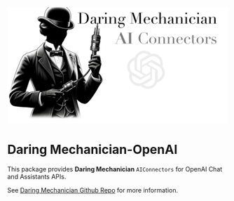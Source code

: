 
<img src="../../docs/images/dm_openai_connectors_1600x840.png" alt="Daring Mechanician OpenAI Connectors"  style="max-width: 100%; height: auto float: right;">

<p style="clear: both; margin-top: 0; font-family: 'Tratatello', serif; color: darkgrey;">

# Daring Mechanician-OpenAI

This package provides **Daring Mechanician** `AIConnectors` for OpenAI Chat and Assistants APIs.

See [Daring Mechanician Github Repo](https://github.com/liebke/mechanician) for more information.